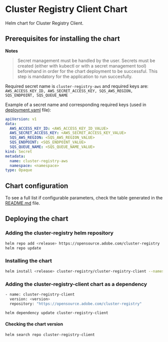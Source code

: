 # Cluster Registry Client Chart

Helm chart for Cluster Registry Client.

## Prerequisites for installing the chart

**Notes**
> Secret management must be handled by the user. Secrets must be created (either with kubectl or with a secret management tool) beforehand in order for the chart deployment to be successful.
> This step is mandatory for the application to run succesfully.

Required secret name is `cluster-registry-aws` and required keys are: `AWS_ACCESS_KEY_ID, AWS_SECRET_ACCESS_KEY, SQS_AWS_REGION, SQS_ENDPOINT, SQS_QUEUE_NAME`

Example of a secret name and corresponding required keys (used in [deployment.yaml](cluster-registry-client/templates/deployment.yaml) file):
```yaml
apiVersion: v1
data:
  AWS_ACCESS_KEY_ID: <AWS_ACCESS_KEY_ID_VALUE>
  AWS_SECRET_ACCESS_KEY: <AWS_SECRET_ACCESS_KEY_VALUE>
  SQS_AWS_REGION: <SQS_AWS_REGION_VALUE>
  SQS_ENDPOINT: <SQS_ENDPOINT_VALUE>
  SQS_QUEUE_NAME: <SQS_QUEUE_NAME_VALUE>
kind: Secret
metadata:
  name: cluster-registry-aws
  namespace: <namespace>
type: Opaque
```

## Chart configuration
To see a full list if configurable parameters, check the table generated in the [README.md](cluster-registry-client/README.md) file.

## Deploying the chart

### Adding the cluster-registry helm repository
```bash
helm repo add <release> https://opensource.adobe.com/cluster-registry
helm repo update
```

### Installing the chart
```bash
helm install <release> cluster-registry/cluster-registry-client --namespace <namespace>
```

### Adding the cluster-registry-client chart as a dependency

```bash
- name: cluster-registry-client
  version: <version>
  repository: "https://opensource.adobe.com/cluster-registry"

helm dependency update cluster-registry-client
```

#### Checking the chart version
```bash
helm search repo cluster-registry-client
```

